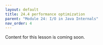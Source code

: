 ```yaml
---
layout: default
title: 24.4 performance optimization
parent: "Module 24: I/O in Java Internals"
nav_order: 4
---
```


Content for this lesson is coming soon.
